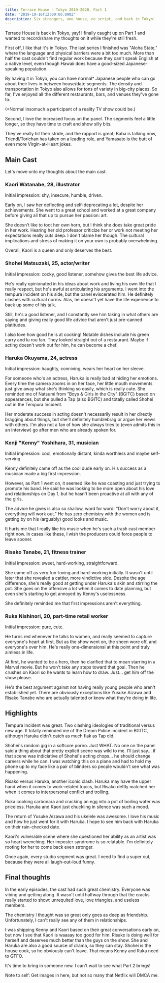 ```yaml
---
title: Terrace House - Tokyo 2019-2020, Part 1
date: "2019-10-16T12:00:00.000Z"
description: Six strangers, one house, no script, and back in Tokyo!
---
```


Terrace House is back in Tokyo, yay! I finally caught up on Part 1 and wanted to record/share my thoughts on it while they're still fresh.

First off, I like that it's in Tokyo. The last series I finished was "Aloha State," where the language and physical barriers were a bit too much. More than half the cast couldn't find regular work because they can't speak English at a native level, even though Hawaii does have a good-sized Japanese-speaking population.

By having it in Tokyo, you can have normal* Japanese people who can go about their lives in between house/date segments. The density and transportation in Tokyo also allows for tons of variety in big-city places. So far, I've enjoyed all the different restaurants, bars, and venues they've gone to.

(*Normal insomuch a participant of a reality TV show could be.)

Second, I love the increased focus on the panel. The segments feel a little longer, so they have time to craft and show silly bits.

They've really hit their stride, and the rapport is great; Baba is talking now, Triendl/Torichan has taken on a leading role, and Yamasato is the butt of even more Virgin-at-Heart jokes. 

## Main Cast

Let's move onto my thoughts about the main cast.

### Kaori Watanabe, 28, illustrator

Initial impression: shy, insecure, humble, driven.

Early on, I saw her deflecting and self-deprecating a lot, despite her achievements. She went to a great school and worked at a great company before giving all that up to pursue her passion: art.

She doesn't like to toot her own horn, but I think she does take great pride in her work. Hearing her old professor criticize her or work not meeting her expectations really cuts deep. I don't blame her though. The cultural implications and stress of making it on your own is probably overwhelming.

Overall, Kaori is a queen and only deserves the best.

### Shohei Matsuzaki, 25, actor/writer

Initial impression: cocky, good listener, somehow gives the best life advice.

He's really opinionated in his ideas about work and living his own life that I really respect, but he's awful at articulating his arguments. I went into the tempura incident on his side, but the panel eviscerated him. He definitely clashes with cultural norms. Alas, he doesn't yet have the life experience to back up some of his talk.

Still, he's a good listener, and I constantly see him taking in what others are saying and giving really good life advice that aren't just pre-canned platitudes.

I also love how good he is at cooking! Notable dishes include his green curry and lu rou fan. They looked straight out of a restaurant. Maybe if acting doesn't work out for him, he can become a chef.

### Haruka Okuyama, 24, actress

Initial impression: haughty, conniving, wears her heart on her sleeve.

For someone who's an actress, Haruka is really bad at hiding her emotions. Every time the camera zooms in on her face, her little mouth movements just give away what she's thinking so easily, which is really cute. She reminded me of Natsumi from "Boys & Girls in the City" (BGITC) based on appearances, but she pulled a Tap (also BGITC) and totally called Shohei out in the Tempura Incident.

Her moderate success in acting doesn't necessarily result in her directly bragging about things, but she'll definitely humblebrag or argue her views with others. I'm also not a fan of how she always tries to (even admits this in an interview) go after men who are already spoken for.

### Kenji "Kenny" Yoshihara, 31, musician

Initial impression: cool, emotionally distant, kinda worthless and maybe self-serving.

Kenny definitely came off as the cool dude early on. His success as a musician made a big first impression.

However, as Part 1 went on, it seemed like he was coasting and just trying to promote his band. He said he was looking to be more open about his love and relationships on Day 1, but he hasn't been proactive at all with any of the girls.

The advice he gives is also so shallow, word for word: "Don't worry about it, everything will work out." He has zero chemistry with the women and is getting by on his (arguably) good looks and music.

It hurts me that I really like his music when he's such a trash cast member right now. In cases like these, I wish the producers could force people to leave sooner.

### Risako Tanabe, 21, fitness trainer

Initial impression: sweet, hard-working, straightforward.

She came off as very fun-loving and hard-working initially. It wasn't until later that she revealed a cattier, more vindictive side. Despite the age difference, she's really good at getting under Haruka's skin and stirring the pot. She goes on the offensive a lot when it comes to date planning, but even she's starting to get annoyed by Kenny's uselessness.

She definitely reminded me that first impressions aren't everything.

### Ruka Nishinori, 20, part-time retail worker

Initial impression: pure, cute.

He turns red whenever he talks to women, and really seemed to capture everyone's heart at first. But as the show went on, the sheen wore off, and everyone's over him. He's really one-dimensional at this point and truly aimless in life.

At first, he wanted to be a hero, then he clarified that to mean starring in a Marvel movie. But he won't take any steps toward that goal. Then he crushes on Kaori so he wants to learn how to draw. Just... get him off the show please.

He's the best argument against not having really young people who aren't established yet. There are obviously exceptions like Yusuke Aizawa and Risako Tanabe who are actually talented or know what they're doing in life.

## Highlights

Tempura Incident was great. Two clashing ideologies of traditional versus new age. It totally reminded me of the Dream Police incident in BGITC, although Haruka didn't catch as much flak as Tap did.

Shohei's random gig in a softcore porno. Just WHAT. No one on the panel said a thing about that pretty explicit scene was wild to me. I'll just say... if that scene was indiciative of Shohei's acting chops... he should change careers while he can. I was watching this on a plane and had to hold my phone up to my face like a pair of blinders so people wouldn't see what was happening.

Risako versus Haruka, another iconic clash. Haruka may have the upper hand when it comes to work-related topics, but Risako deftly matched her when it comes to interpersonal conflict and trolling.

Ruka cooking carbonara and cracking an egg into a pot of boiling water was priceless. Haruka and Kaori just chuckling in silence was such a mood.

The return of Yusuke Aizawa and his ukelele was awesome. I love his music and how he just went for it with Haruka. I hope to see him back with Haruka on their rain-checked date.

Kaori's vulnerable scene where she questioned her ability as an artist was so heart wrenching. Her imposter syndrome is so relatable. I'm definitely rooting for her to come back even stronger.

Once again, every studio segment was great. I need to find a super cut, because they were all laugh-out-loud funny.

## Final thoughts

In the early episodes, the cast had such great chemistry. Everyone was vibing and getting along. It wasn't until halfway through that the cracks really started to show: unrequited love, love triangles, and useless members.

The chemistry I thought was so great only goes as deep as friendship. Unfortunately, I can't really see any of them in relationships.

I was shipping Kenny and Kaori based on their great conversations early on, but now I see that Kaori is waaaay too good for him. Risako is doing well for herself and deserves much better than the guys on the show. She and Haruka are also a good source of drama, so they can stay. Shohei is the house cook, so he obviously can't leave. That means Kenny and Ruka need to GTFO.

It's time to bring in someone new. I can't wait to see what Part 2 brings!

Note to self: Get images in here, but not so many that Netflix will DMCA me.
